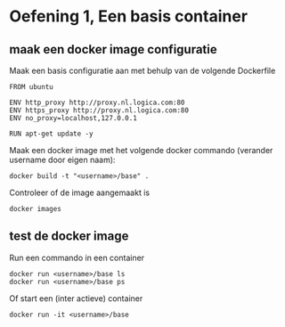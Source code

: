 # Oefening 1, Een basis container

## maak een docker image configuratie

Maak een basis configuratie aan met behulp van de volgende Dockerfile

```
FROM ubuntu

ENV http_proxy http://proxy.nl.logica.com:80
ENV https_proxy http://proxy.nl.logica.com:80
ENV no_proxy=localhost,127.0.0.1

RUN apt-get update -y
```

Maak een docker image met het volgende docker commando (verander username door eigen naam):

```
docker build -t "<username>/base" .
```

Controleer of de image aangemaakt is

```
docker images
```

## test de docker image

Run een commando in een container

```
docker run <username>/base ls
docker run <username>/base ps
```

Of start een (inter actieve) container

```
docker run -it <username>/base
```


